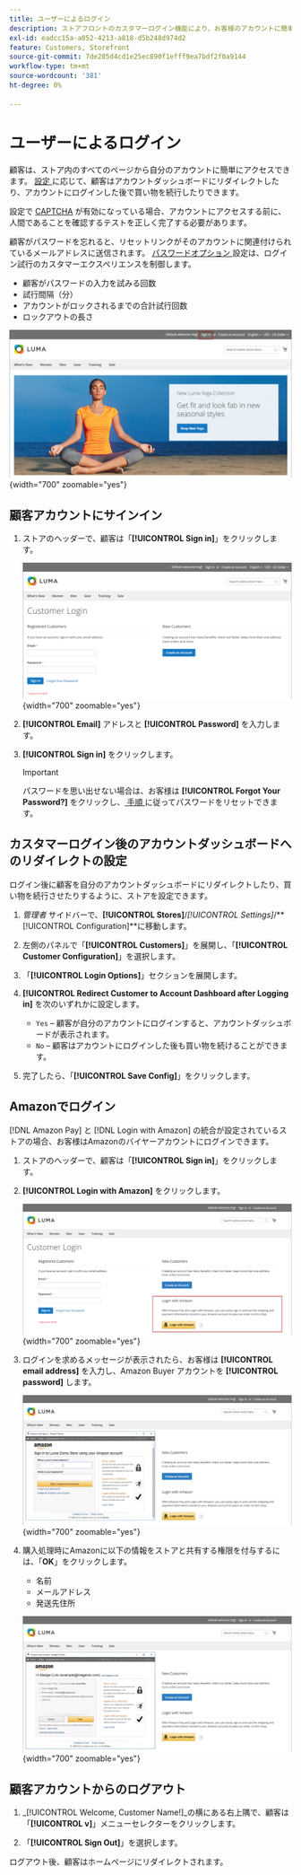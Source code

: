 ```yaml
---
title: ユーザーによるログイン
description: ストアフロントのカスタマーログイン機能により、お客様のアカウントに簡単にアクセスできます。
exl-id: eadcc15a-a052-4213-a818-d5b248d974d2
feature: Customers, Storefront
source-git-commit: 7de285d4cd1e25ec890f1efff9ea7bdf2f0a9144
workflow-type: tm+mt
source-wordcount: '381'
ht-degree: 0%

---
```


# ユーザーによるログイン

顧客は、ストア内のすべてのページから自分のアカウントに簡単にアクセスできます。 [ 設定 ](../customers/account-options-new.md) に応じて、顧客はアカウントダッシュボードにリダイレクトしたり、アカウントにログインした後で買い物を続行したりできます。

設定で [CAPTCHA](../systems/security-captcha.md) が有効になっている場合、アカウントにアクセスする前に、人間であることを確認するテストを正しく完了する必要があります。

顧客がパスワードを忘れると、リセットリンクがそのアカウントに関連付けられているメールアドレスに送信されます。 [ パスワードオプション ](../customers/password-options.md) 設定は、ログイン試行のカスタマーエクスペリエンスを制御します。

- 顧客がパスワードの入力を試みる回数
- 試行間隔（分）
- アカウントがロックされるまでの合計試行回数
- ロックアウトの長さ

![ ストアフロントヘッダーのサインインリンク ](assets/storefront-sign-in-create-account.png){width="700" zoomable="yes"}

## 顧客アカウントにサインイン

1. ストアのヘッダーで、顧客は「**[!UICONTROL Sign in]**」をクリックします。

   ![ カスタマーログイン ](assets/login.png){width="700" zoomable="yes"}

1. **[!UICONTROL Email]** アドレスと **[!UICONTROL Password]** を入力します。

1. **[!UICONTROL Sign in]** をクリックします。

   >[!IMPORTANT]
   >
   >パスワードを思い出せない場合は、お客様は **[!UICONTROL Forgot Your Password?]** をクリックし、[ 手順 ](../customers/password-reset.md) に従ってパスワードをリセットできます。

## カスタマーログイン後のアカウントダッシュボードへのリダイレクトの設定

ログイン後に顧客を自分のアカウントダッシュボードにリダイレクトしたり、買い物を続行させたりするように、ストアを設定できます。

1. _管理者_ サイドバーで、**[!UICONTROL Stores]**/_[!UICONTROL Settings]_/**[!UICONTROL Configuration]**に移動します。

1. 左側のパネルで「**[!UICONTROL Customers]**」を展開し、「**[!UICONTROL Customer Configuration]**」を選択します。

1. 「**[!UICONTROL Login Options]**」セクションを展開します。

1. **[!UICONTROL Redirect Customer to Account Dashboard after Logging in]** を次のいずれかに設定します。

   - `Yes` – 顧客が自分のアカウントにログインすると、アカウントダッシュボードが表示されます。
   - `No` – 顧客はアカウントにログインした後も買い物を続けることができます。

1. 完了したら、「**[!UICONTROL Save Config]**」をクリックします。

## Amazonでログイン

[!DNL Amazon Pay] と [!DNL Login with Amazon] の統合が設定されているストアの場合、お客様はAmazonのバイヤーアカウントにログインできます。

1. ストアのヘッダーで、顧客は「**[!UICONTROL Sign in]**」をクリックします。

1. **[!UICONTROL Login with Amazon]** をクリックします。

   ![Amazonでログイン ](assets/amazon-pay.png){width="700" zoomable="yes"}

1. ログインを求めるメッセージが表示されたら、お客様は **[!UICONTROL email address]** を入力し、Amazon Buyer アカウントを **[!UICONTROL password]** します。

   ![Amazon資格情報の入力 ](assets/amazon-popup1.png){width="700" zoomable="yes"}

1. 購入処理時にAmazonに以下の情報をストアと共有する権限を付与するには、「**OK**」をクリックします。

   - 名前
   - メールアドレス
   - 発送先住所

   ![ データの共有の許可 ](assets/amazon-popup2.png){width="700" zoomable="yes"}

## 顧客アカウントからのログアウト

1. _[!UICONTROL Welcome, Customer Name!]_の横にある右上隅で、顧客は「**[!UICONTROL v]**」メニューセレクターをクリックします。

1. 「**[!UICONTROL Sign Out]**」を選択します。

ログアウト後、顧客はホームページにリダイレクトされます。
